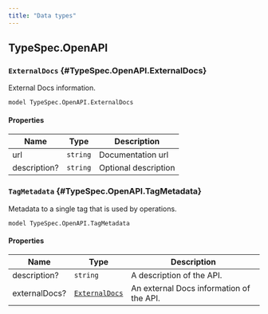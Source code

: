 ```yaml
---
title: "Data types"
---
```


## TypeSpec.OpenAPI

### `ExternalDocs` {#TypeSpec.OpenAPI.ExternalDocs}

External Docs information.

```typespec
model TypeSpec.OpenAPI.ExternalDocs
```

#### Properties

| Name         | Type     | Description          |
| ------------ | -------- | -------------------- |
| url          | `string` | Documentation url    |
| description? | `string` | Optional description |

### `TagMetadata` {#TypeSpec.OpenAPI.TagMetadata}

Metadata to a single tag that is used by operations.

```typespec
model TypeSpec.OpenAPI.TagMetadata
```

#### Properties

| Name          | Type                                                            | Description                              |
| ------------- | --------------------------------------------------------------- | ---------------------------------------- |
| description?  | `string`                                                        | A description of the API.                |
| externalDocs? | [`ExternalDocs`](./data-types.md#TypeSpec.OpenAPI.ExternalDocs) | An external Docs information of the API. |
